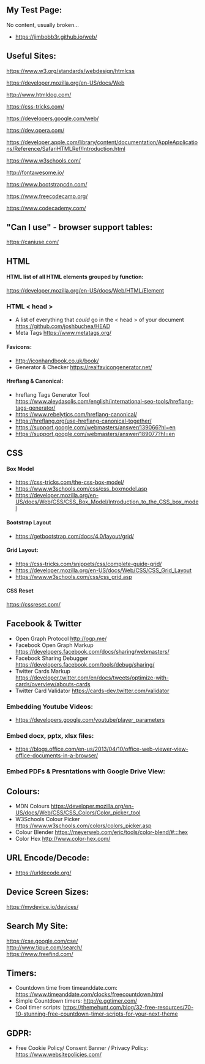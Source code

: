 ## My Test Page:  <br>
No content, usually broken... <br>
- https://jimbobb3r.github.io/web/ <br>

## Useful Sites: <br>
 
https://www.w3.org/standards/webdesign/htmlcss  <br>

https://developer.mozilla.org/en-US/docs/Web <br>

http://www.htmldog.com/ <br>

https://css-tricks.com/ <br>

https://developers.google.com/web/ <br>

https://dev.opera.com/ <br>

https://developer.apple.com/library/content/documentation/AppleApplications/Reference/SafariHTMLRef/Introduction.html <br>

https://www.w3schools.com/ <br>

http://fontawesome.io/ <br>

https://www.bootstrapcdn.com/ <br>

https://www.freecodecamp.org/ <br>

https://www.codecademy.com/ <br> 

## "Can I use" - browser support tables: <br>
https://caniuse.com/ <br>

## HTML

#### HTML list of all HTML elements grouped by function: <br>
https://developer.mozilla.org/en-US/docs/Web/HTML/Element <br>

### HTML < head > <br>
- A list of everything that *could* go in the < head > of your document https://github.com/joshbuchea/HEAD  <br>
- Meta Tags https://www.metatags.org/ <br>

#### Favicons: <br>
- http://iconhandbook.co.uk/book/ <br>
- Generator & Checker https://realfavicongenerator.net/  <br>

#### Hreflang & Canonical: <br>
- hreflang Tags Generator Tool https://www.aleydasolis.com/english/international-seo-tools/hreflang-tags-generator/ <br>
- https://www.rebelytics.com/hreflang-canonical/ <br>
- https://hreflang.org/use-hreflang-canonical-together/  <br>
- https://support.google.com/webmasters/answer/139066?hl=en  <br>
- https://support.google.com/webmasters/answer/189077?hl=en <br>

## CSS <br>

#### Box Model  <br>
- https://css-tricks.com/the-css-box-model/ <br>
- https://www.w3schools.com/css/css_boxmodel.asp <br>
- https://developer.mozilla.org/en-US/docs/Web/CSS/CSS_Box_Model/Introduction_to_the_CSS_box_model <br>

#### Bootstrap Layout <br> 
- https://getbootstrap.com/docs/4.0/layout/grid/ <br>
  
#### Grid Layout: <br>
- https://css-tricks.com/snippets/css/complete-guide-grid/  <br>
- https://developer.mozilla.org/en-US/docs/Web/CSS/CSS_Grid_Layout <br>
- https://www.w3schools.com/css/css_grid.asp <br>
 
#### CSS Reset <br>
https://cssreset.com/ <br>
 
## Facebook & Twitter <br>
- Open Graph Protocol http://ogp.me/  <br>
- Facebook Open Graph Markup https://developers.facebook.com/docs/sharing/webmasters/ <br>
- Facebook Sharing Debugger https://developers.facebook.com/tools/debug/sharing/ <br>
- Twitter Cards Markup https://developer.twitter.com/en/docs/tweets/optimize-with-cards/overview/abouts-cards <br>
- Twitter Card Validator https://cards-dev.twitter.com/validator <br>

### Embedding Youtube Videos: <br>
- https://developers.google.com/youtube/player_parameters <br>

### Embed docx, pptx, xlsx files: <br>
- https://blogs.office.com/en-us/2013/04/10/office-web-viewer-view-office-documents-in-a-browser/ <br> 

### Embed PDFs & Presntations with Google Drive View: 

 
## Colours:  <br>
- MDN Colours https://developer.mozilla.org/en-US/docs/Web/CSS/CSS_Colors/Color_picker_tool <br>
- W3Schools Colour Picker https://www.w3schools.com/colors/colors_picker.asp <br>
- Colour Blender https://meyerweb.com/eric/tools/color-blend/#:::hex <br>
- Color Hex http://www.color-hex.com/ <br>

## URL Encode/Decode: <br>
- https://urldecode.org/ <br>

## Device Screen Sizes: <br>
https://mydevice.io/devices/ <br>

## Search My Site: <br>
https://cse.google.com/cse/ <br>
http://www.tipue.com/search/ <br>
https://www.freefind.com/ <br> 

## Timers: <br>
- Countdown time from timeanddate.com: https://www.timeanddate.com/clocks/freecountdown.html <br> 
- Simple Countdown timers: http://e.ggtimer.com/
- Cool timer scripts: https://themehunt.com/blog/32-free-resources/70-10-stunning-free-countdown-timer-scripts-for-your-next-theme 

## GDPR:
- Free Cookie Policy/ Consent Banner / Privacy Policy: https://www.websitepolicies.com/


